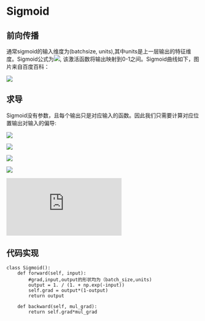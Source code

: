 # Sigmoid

## 前向传播
通常sigmoid的输入维度为(batchsize, units),其中units是上一层输出的特征维度。Sigmoid公式为![](http://latex.codecogs.com/svg.latex?S(x)=\\frac{1}{1+e^{-x}}), 该激活函数将输出映射到0-1之间。Sigmoid曲线如下，图片来自百度百科：

<img src="https://github.com/GuanyunFeng/NpNN-Numpy-Neural-Network/blob/main/fig/sigmoid.png">

## 求导

Sigmoid没有参数，且每个输出只是对应输入的函数。因此我们只需要计算对应位置输出对输入的偏导:

![](http://latex.codecogs.com/svg.latex?\\frac{\\partial{S(x)}}{\\partial{x}}=\\frac{e^{-x}}{(1+e^{-x})^2})

![](http://latex.codecogs.com/svg.latex?=\\frac{1+e^(-x)-1}{(1+e^{-x})^2})

![](http://latex.codecogs.com/svg.latex?=\\frac{1}{1+e^{-x}}-\\frac{1}{(1+e^{-x})^2})

![](http://latex.codecogs.com/svg.latex?=\\frac{1}{1+e^{-x}}(1-\\frac{1}{1+e^{-x}}))

![](http://latex.codecogs.com/svg.latex?=S(x)(1-S(x)))

## 代码实现
```
class Sigmoid():
    def forward(self, input):
        #grad,input,output的形状均为（batch_size,units)
        output = 1. / (1. + np.exp(-input))
        self.grad = output*(1-output)
        return output

    def backward(self, mul_grad):
        return self.grad*mul_grad
```